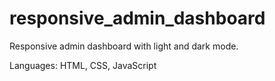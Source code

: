 # responsive_admin_dashboard
Responsive admin dashboard with light and dark mode. 

Languages: HTML, CSS, JavaScript 
